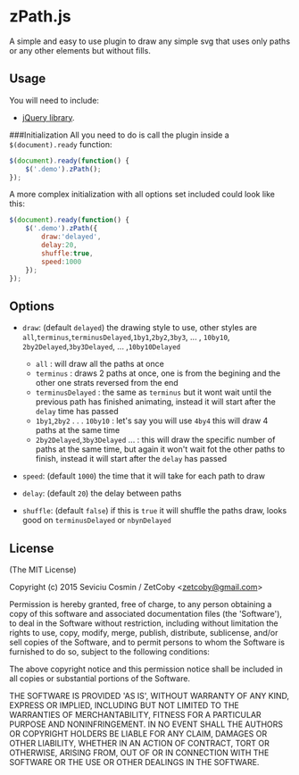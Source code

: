 # zPath.js

A simple and easy to use plugin to draw any simple svg that uses only paths or any other elements but without fills.

## Usage
You will need to include:
 - [jQuery library](http://jquery.com/).
 
###Initialization
All you need to do is call the plugin inside a `$(document).ready` function:

```javascript
$(document).ready(function() {
	$('.demo').zPath();
});
```

A more complex initialization with all options set included could look like this:
```javascript
$(document).ready(function() {
	$('.demo').zPath({
		draw:'delayed',
		delay:20,
		shuffle:true,
		speed:1000
	});
});
```

## Options

- `draw`: (default `delayed`) the drawing style to use, other styles are `all`,`terminus`,`terminusDelayed`,`1by1`,`2by2`,`3by3`, ... , `10by10`, `2by2Delayed`,`3by3Delayed`, ... ,`10by10Delayed`
  - `all` : will draw all the paths at once
  - `terminus` : draws 2 paths at once, one is from the begining and the other one strats reversed from the end
  - `terminusDelayed` : the same as `terminus` but it wont wait until the previous path has finished animating, instead it will start after the `delay` time has passed
  - `1by1`,`2by2` . . . `10by10` : let's say you will use `4by4` this will draw 4 paths at the same time
  - `2by2Delayed`,`3by3Delayed` ... : this will draw the specific number of paths at the same time, but again it won't wait fot the other paths to finish, instead it will start after the `delay` has passed
		
- `speed`: (default `1000`) the time that it will take for each path to draw

- `delay`: (default `20`) the delay between paths

- `shuffle`: (default `false`) if this is `true` it will shuffle the paths draw, looks good on `terminusDelayed` or `nbynDelayed`


## License

(The MIT License)

Copyright (c) 2015 Seviciu Cosmin / ZetCoby &lt;zetcoby@gmail.com&gt;

Permission is hereby granted, free of charge, to any person obtaining
a copy of this software and associated documentation files (the
'Software'), to deal in the Software without restriction, including
without limitation the rights to use, copy, modify, merge, publish,
distribute, sublicense, and/or sell copies of the Software, and to
permit persons to whom the Software is furnished to do so, subject to
the following conditions:

The above copyright notice and this permission notice shall be
included in all copies or substantial portions of the Software.

THE SOFTWARE IS PROVIDED 'AS IS', WITHOUT WARRANTY OF ANY KIND,
EXPRESS OR IMPLIED, INCLUDING BUT NOT LIMITED TO THE WARRANTIES OF
MERCHANTABILITY, FITNESS FOR A PARTICULAR PURPOSE AND NONINFRINGEMENT.
IN NO EVENT SHALL THE AUTHORS OR COPYRIGHT HOLDERS BE LIABLE FOR ANY
CLAIM, DAMAGES OR OTHER LIABILITY, WHETHER IN AN ACTION OF CONTRACT,
TORT OR OTHERWISE, ARISING FROM, OUT OF OR IN CONNECTION WITH THE
SOFTWARE OR THE USE OR OTHER DEALINGS IN THE SOFTWARE.